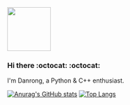 <img src="https://media.giphy.com/media/KzJkzjggfGN5Py6nkT/giphy.gif" width=100 height=100>

### Hi there :octocat: :octocat:
I'm Danrong, a Python & C++ enthusiast. 

[![Anurag's GitHub stats](https://github-readme-stats.vercel.app/api?username=danrongLi&show_icons=true&theme=radical)](https://github.com/anuraghazra/github-readme-stats)
[![Top Langs](https://github-readme-stats.vercel.app/api/top-langs/?username=danrongLi&layout=compact&theme=radical)](https://github.com/anuraghazra/github-readme-stats)
